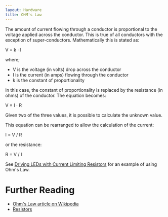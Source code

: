 ```yaml
---
layout: Hardware
title: OHM's Law
---
```


The amount of current flowing through a conductor is proportional to the voltage applied across the conductor.  This is true of all conductors with the exception of super-conductors.  Mathematically this is stated as:

V = k &sdot; I

where;

- V is the voltage (in volts) drop across the conductor
- I is the current (in amps) flowing through the conductor
- k is the constant of proportionality

In this case, the constant of proportionality is replaced by the resistance (in ohms) of the conductor.  The equation becomes:

V = I &sdot; R

Given two of the three values, it is possible to calculate the unknown value.

This equation can be rearranged to allow the calculation of the current:

I = V / R

or the resistance:

R = V / I

See [Driving LEDs with Current Limiting Resistors](/Hardware/Reference/Components/LEDs/Driving_w_Resistor/) for an example of using Ohm's Law.

# Further Reading

- [Ohm's Law article on Wikipedia](https://en.wikipedia.org/wiki/Ohm%27s_law)
- [Resistors](../Resistors/)
